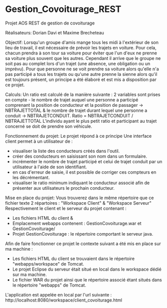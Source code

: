 # Gestion_Covoiturage_REST
Projet AOS REST de gestion de covoiturage


Réalisateurs:
Dorian Davi et Maxime Brecheteau


Objectif:
Lorsqu'un groupe d'amis mange tous les midi à l'extérieur de son lieu de travail, il est nécessaire de prévoir les trajets en voiture.
Pour cela, chacun prendra à son tour sa voiture pour éviter que l'un d'eux ne prenne sa voiture plus souvent que les autres.
Cependant il arrive que le groupe ne soit pas au complet lors d'un trajet (une absence, une obligation ou un imprévu).
Pour que personne ne se voit prendre sa voiture alors qu'elle n'a pas participé a tous les trajets ou qu'une autre prenne la sienne alors qu'il est toujours présent, un principe a été élaboré et est mis a disposition par ce projet.


Calculs:
Un ratio est calculé de la manière suivante : 2 variables sont prises en compte - le nombre de trajet auquel une personne a participé comprenant la position de conducteur et la position de passager -> NBTRAJETTOTAL & le nombre de trajet durant lequel une personne a conduit -> NBTRAJETCONDUIT.
Ratio = NBTRAJETCONDUIT / NBTRAJETTOTAL
L'individu ayant le plus petit ratio et participant au trajet concerné se doit de prendre son véhicule.


Fonctionnement du projet:
Le projet répond à ce principe
Une interface client permet à un utilisateur de :
- visualiser la liste des conducteurs créés dans l'outil.
- créer des conducteurs en saisissant son nom dans un formulaire.
- incrémenter le nombre de trajet participé et celui de trajet conduit par un utilisateur à l'aide de son identifiant.
- en cas d'erreur de saisie, il est possible de corriger ces compteurs en les décrémentant.
- visualiser le ratio minimum indiquant le conducteur associé afin de présenter aux utilisateurs le prochain conducteur.


Mise en place du projet:
Vous trouverez dans le même répertoire que ce fichier texte 2 répartoires : "Workspace Client" & "Workspace Serveur"
Respectivement le client et le serveur du projet contenant :
- Les fichiers HTML du client
&
- Emplacement webapps contenent : GestionCovoiturage.war et GestionCovoiturage/
- Projet GestionCovoiturage : le répertoire comportant le serveur java.

Afin de faire fonctionner ce projet le contexte suivant a été mis en place sur ma machine :
- Les fichiers HTML du client se trouvaient dans le répertoire "webapps/workspace" de Tomcat.
- Le projet Eclipse du serveur était situé en local dans le workspace dédié sur ma machine.
- Le fichier WAR du projet ainsi que le répertoire associé étant situés dans le répertoire "webapps" de Tomcat.

L'application est appelée en local par l'url suivante : http://localhost:8080/workspace/client_covoiturage.html
